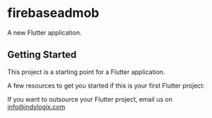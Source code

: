 # firebaseadmob

A new Flutter application.

## Getting Started

This project is a starting point for a Flutter application.

A few resources to get you started if this is your first Flutter project:


If you want to outsource your Flutter project, email us on info@indylogix.com

